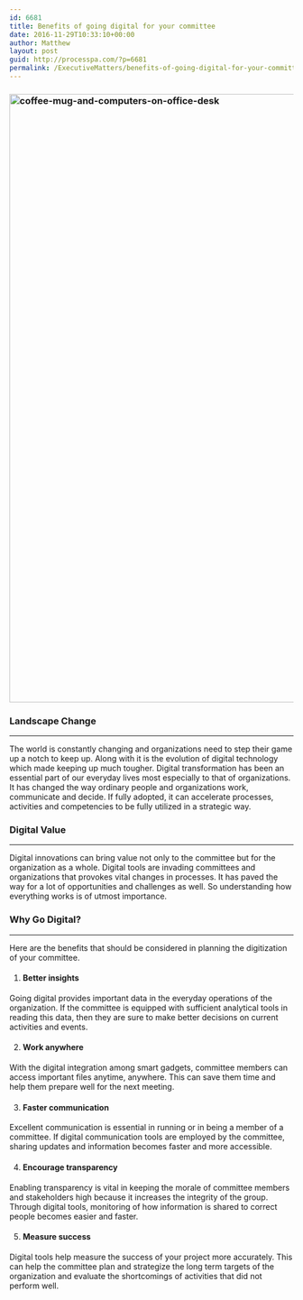 ```yaml
---
id: 6681
title: Benefits of going digital for your committee
date: 2016-11-29T10:33:10+00:00
author: Matthew
layout: post
guid: http://processpa.com/?p=6681
permalink: /ExecutiveMatters/benefits-of-going-digital-for-your-committee/
---
```

### <img title="coffee-mug-and-computers-on-office-desk" style="border-top: 0px; border-right: 0px; background-image: none; border-bottom: 0px; padding-top: 0px; padding-left: 0px; border-left: 0px; display: inline; padding-right: 0px" border="0" alt="coffee-mug-and-computers-on-office-desk" src="http://processpa.com/wp-content/uploads/2016/12/coffee-mug-and-computers-on-office-desk.jpg" width="1600" height="1079" />

### Landscape Change

**** 

The world is constantly changing and organizations need to step their game up a notch to keep up. Along with it is the evolution of digital technology which made keeping up much tougher. Digital transformation has been an essential part of our everyday lives most especially to that of organizations. It has changed the way ordinary people and organizations work, communicate and decide. If fully adopted, it can accelerate processes, activities and competencies to be fully utilized in a strategic way. 

### Digital Value

**** 

Digital innovations can bring value not only to the committee but for the organization as a whole. Digital tools are invading committees and organizations that provokes vital changes in processes. It has paved the way for a lot of opportunities and challenges as well. So understanding how everything works is of utmost importance. 

### Why Go Digital?

**** 

Here are the benefits that should be considered in planning the digitization of your committee. 

  1. #### Better insights

Going digital provides important data in the everyday operations of the organization. If the committee is equipped with sufficient analytical tools in reading this data, then they are sure to make better decisions on current activities and events. 

<ol start="2">
  <li>
    <h4>
      Work anywhere
    </h4>
  </li>
</ol>

With the digital integration among smart gadgets, committee members can access important files anytime, anywhere. This can save them time and help them prepare well for the next meeting. 

<ol start="3">
  <li>
    <h4>
      Faster communication
    </h4>
  </li>
</ol>

Excellent communication is essential in running or in being a member of a committee. If digital communication tools are employed by the committee, sharing updates and information becomes faster and more accessible. 

<ol start="4">
  <li>
    <h4>
      Encourage transparency
    </h4>
  </li>
</ol>

Enabling transparency is vital in keeping the morale of committee members and stakeholders high because it increases the integrity of the group. Through digital tools, monitoring of how information is shared to correct people becomes easier and faster. 

<ol start="5">
  <li>
    <h4>
      Measure success
    </h4>
  </li>
</ol>

Digital tools help measure the success of your project more accurately. This can help the committee plan and strategize the long term targets of the organization and evaluate the shortcomings of activities that did not perform well.
